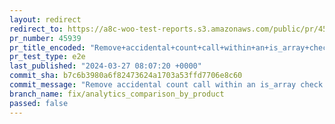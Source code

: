 ```yaml
---
layout: redirect
redirect_to: https://a8c-woo-test-reports.s3.amazonaws.com/public/pr/45939/e2e/index.html
pr_number: 45939
pr_title_encoded: "Remove+accidental+count+call+within+an+is_array+check"
pr_test_type: e2e
last_published: "2024-03-27 08:07:20 +0000"
commit_sha: b7c6b3980a6f82473624a1703a53ffd7706e8c60
commit_message: "Remove accidental count call within an is_array check that always ren…"
branch_name: fix/analytics_comparison_by_product
passed: false
---
```


